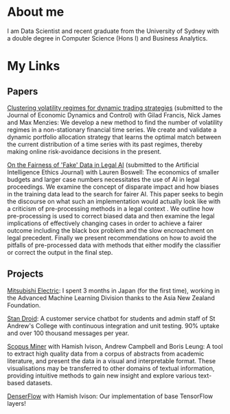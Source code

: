 # About me
I am Data Scientist and recent graduate from the University of Sydney with a double degree in Computer Science (Hons I) and Business Analytics. 

# My Links
## Papers
[Clustering volatility regimes for dynamic trading strategies](https://arxiv.org//abs/2004.09963) (submitted to the Journal of Economic Dynamics and Control) with Gilad Francis, Nick James and Max Menzies: We develop a new method to find the number of volatility regimes in a non-stationary financial time series. We create and validate a dynamic portfolio allocation strategy that learns the optimal match between the current distribution of a time series with its past regimes, thereby making online risk-avoidance decisions in the present.

[On the Fairness of 'Fake' Data in Legal AI](https://arxiv.org/abs/2009.04640) (submitted to the Artificial Intelligence Ethics Journal) with Lauren Boswell: The economics of smaller budgets and larger case numbers necessitates the use of AI in legal proceedings. We examine the concept of disparate impact and how biases in the training data lead to the search for fairer AI. This paper seeks to begin the discourse on what such an implementation would actually look like with a criticism of pre-processing methods in a legal context . We outline how pre-processing is used to correct biased data and then examine the legal implications of effectively changing cases in order to achieve a fairer outcome including the black box problem and the slow encroachment on legal precedent. Finally we present recommendations on how to avoid the pitfalls of pre-processed data with methods that either modify the classifier or correct the output in the final step. 

## Projects

[Mitsubishi Electric](https://www.asianz.org.nz/business/intern-optimizes-life-and-algorithms-in-tokyo/): I spent 3 months in Japan (for the first time), working in the Advanced Machine Learning Division thanks to the Asia New Zealand Foundation. 

[Stan Droid](https://bitbucket.org/a-prakash/publicstan/src/master/): A customer service chatbot for students and admin staff of St Andrew's College with continuous integration and unit testing. 90% uptake and over 100 thousand messages per year.

[Scopus Miner](https://bitbucket.org/hamishivi/scopusminer/src/master/) with Hamish Ivison, Andrew Campbell and Boris Leung: A tool to extract high quality data from a corpus of abstracts from academic literature, and present the data in a visual and interpretable format. These visualisations may be transferred to other domains of textual information, providing intuitive methods to gain new insight and explore various text-based datasets. 

[DenserFlow](https://github.com/hamishivi/DenserFlow) with Hamish Ivison: Our implementation of base TensorFlow layers!
